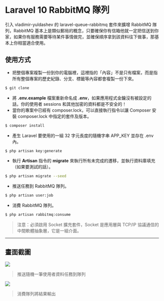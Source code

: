 # Laravel 10 RabbitMQ 隊列

引入 vladimir-yuldashev 的 laravel-queue-rabbitmq 套件來擴增 RabbitMQ 隊列，RabbitMQ 基本上是類似郵局的概念，只要確保你有信箱他就一定把信送到你家，如果你有服務需要等待某件事情做完，並確保順序拿到該資料往下做事，那基本上你相當適合使用。

## 使用方式
- 把整個專案複製一份到你的電腦裡，這裡指的「內容」不是只有檔案，而是指所有整個專案的歷史紀錄、分支、標籤等內容都會複製一份下來。
```sh
$ git clone
```
- 將 __.env.example__ 檔案重新命名成 __.env__，如果應用程式金鑰沒有被設定的話，你的使用者 sessions 和其他加密的資料都是不安全的！
- 當你的專案中已經有 composer.lock，可以直接執行指令以讓 Composer 安裝 composer.lock 中指定的套件及版本。
```sh
$ composer install
```
- 產生 Laravel 要使用的一組 32 字元長度的隨機字串 APP_KEY 並存在 .env 內。
```sh
$ php artisan key:generate
```
- 執行 __Artisan__ 指令的 __migrate__ 來執行所有未完成的遷移，並執行資料庫填充（如果要測試的話）。
```sh
$ php artisan migrate --seed
```
- 推送任務到 RabbitMQ 隊列。
```sh
$ php artisan user:job
```
- 消費 RabbitMQ 隊列。
```sh
$ php artisan rabbitmq:consume
```
> 注意：必須啟用 Socket 擴充套件，Socket 是應用層與 TCP/IP 協議通信的中間軟體抽象層，它是一組介面。

----

## 畫面截圖
![](https://i.imgur.com/zuA0Rso.png)
> 推送隨機一筆使用者資料任務到隊列

![](https://i.imgur.com/qArM8Ml.png)
> 消費隊列將結果輸出